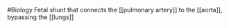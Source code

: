 #Biology 
Fetal shunt that connects the [[pulmonary artery]] to the [[aorta]], bypassing the [[lungs]]